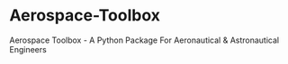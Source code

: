# Aerospace-Toolbox
Aerospace Toolbox - A Python Package For Aeronautical &amp; Astronautical Engineers
